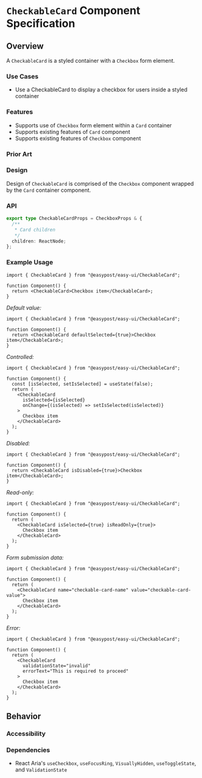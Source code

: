 # `CheckableCard` Component Specification

## Overview

A `CheckableCard` is a styled container with a `Checkbox` form element.

### Use Cases

- Use a CheckableCard to display a checkbox for users inside a styled container

### Features

- Supports use of `Checkbox` form element within a `Card` container
- Supports existing features of `Card` component
- Supports existing features of `Checkbox` component

### Prior Art

### Design

Design of `CheckableCard` is comprised of the `Checkbox` component wrapped by the `Card` container component.

### API

```ts
export type CheckableCardProps = CheckboxProps & {
  /**
   * Card children
   */
  children: ReactNode;
};
```

### Example Usage

```tsx
import { CheckableCard } from "@easypost/easy-ui/CheckableCard";

function Component() {
  return <CheckableCard>Checkbox item</CheckableCard>;
}
```

_Default value:_

```tsx
import { CheckableCard } from "@easypost/easy-ui/CheckableCard";

function Component() {
  return <CheckableCard defaultSelected={true}>Checkbox item</CheckableCard>;
}
```

_Controlled:_

```tsx
import { CheckableCard } from "@easypost/easy-ui/CheckableCard";

function Component() {
  const [isSelected, setIsSelected] = useState(false);
  return (
    <CheckableCard
      isSelected={isSelected}
      onChange={(isSelected) => setIsSelected(isSelected)}
    >
      Checkbox item
    </CheckableCard>
  );
}
```

_Disabled:_

```tsx
import { CheckableCard } from "@easypost/easy-ui/CheckableCard";

function Component() {
  return <CheckableCard isDisabled={true}>Checkbox item</CheckableCard>;
}
```

_Read-only:_

```tsx
import { CheckableCard } from "@easypost/easy-ui/CheckableCard";

function Component() {
  return (
    <CheckableCard isSelected={true} isReadOnly={true}>
      Checkbox item
    </CheckableCard>
  );
}
```

_Form submission data:_

```tsx
import { CheckableCard } from "@easypost/easy-ui/CheckableCard";

function Component() {
  return (
    <CheckableCard name="checkable-card-name" value="checkable-card-value">
      Checkbox item
    </CheckableCard>
  );
}
```

_Error:_

```tsx
import { CheckableCard } from "@easypost/easy-ui/CheckableCard";

function Component() {
  return (
    <CheckableCard
      validationState="invalid"
      errorText="This is required to proceed"
    >
      Checkbox item
    </CheckableCard>
  );
}
```

## Behavior

### Accessibility

### Dependencies

- React Aria's `useCheckbox`, `useFocusRing`, `VisuallyHidden`, `useToggleState`, and `ValidationState`

